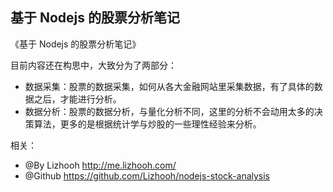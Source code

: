 ## 基于 Nodejs 的股票分析笔记

《基于 Nodejs 的股票分析笔记》

目前内容还在构思中，大致分为了两部分：
- 数据采集：股票的数据采集，如何从各大金融网站里采集数据，有了具体的数据之后，才能进行分析。
- 数据分析：股票的数据分析，与量化分析不同，这里的分析不会动用太多的决策算法，更多的是根据统计学与炒股的一些理性经验来分析。

相关：
- @By Lizhooh http://me.lizhooh.com/
- @Github https://github.com/Lizhooh/nodejs-stock-analysis
